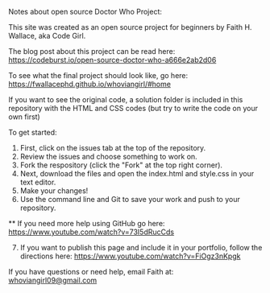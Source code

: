 Notes about open source Doctor Who Project:

This site was created as an open source project for beginners by Faith H. Wallace, aka Code Girl.

The blog post about this project can be read here: https://codeburst.io/open-source-doctor-who-a666e2ab2d06

To see what the final project should look like, go here:
https://fwallacephd.github.io/whoviangirl/#home

If you want to see the original code, a solution folder is included in this repository with the HTML and CSS codes (but try to write the code on your own first)

To get started:
1. First, click on the issues tab at the top of the repository.
2. Review the issues and choose something to work on.
3. Fork the respository (click the "Fork" at the top right corner).
4. Next, download the files and open the index.html and style.css in your text editor.
5. Make your changes!
6. Use the command line and Git to save your work and push to your repository.

** If you need more help using GitHub go here: https://www.youtube.com/watch?v=73I5dRucCds

7. If you want to publish this page and include it in your portfolio, follow the directions here: https://www.youtube.com/watch?v=FiOgz3nKpgk


If you have questions or need help, email Faith at:
whoviangirl09@gmail.com
